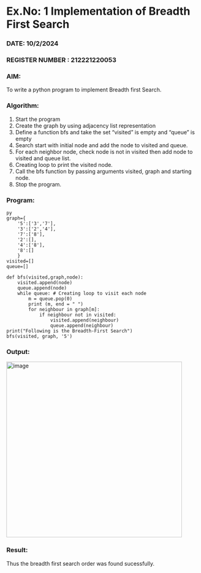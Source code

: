 # Ex.No: 1  Implementation of Breadth First Search 
### DATE:  10/2/2024                                                                        
### REGISTER NUMBER : 212221220053
### AIM: 
To write a python program to implement Breadth first Search. 
### Algorithm:
1. Start the program
2. Create the graph by using adjacency list representation
3. Define a function bfs and take the set “visited” is empty and “queue” is empty
4. Search start with initial node and add the node to visited and queue.
5. For each neighbor node, check node is not in visited then add node to visited and queue list.
6.  Creating loop to print the visited node.
7.   Call the bfs function by passing arguments visited, graph and starting node.
8.   Stop the program.
### Program:
```
py
graph={
    '5':['3','7'],
    '3':['2','4'],
    '7':['8'],
    '2':[],
    '4':['8'],
    '8':[]
    }
visited=[]
queue=[]

def bfs(visited,graph,node):
    visited.append(node)
    queue.append(node)
    while queue: # Creating loop to visit each node
        m = queue.pop(0)
        print (m, end = " ")
        for neighbour in graph[m]:
            if neighbour not in visited:
                visited.append(neighbour)
                queue.append(neighbour)
print("Following is the Breadth-First Search")
bfs(visited, graph, '5')
```

### Output:

<img width="458" alt="image" src="https://github.com/snoopydj911/AI_Lab_2023-24/assets/122033587/5f2d885b-c3cd-4dea-8272-baec59259949">




### Result:
Thus the breadth first search order was found sucessfully.
